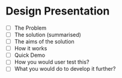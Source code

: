 # Design Presentation

- [ ] The Problem
- [ ] The solution (summarised)
- [ ] The aims of the solution
- [ ] How it works
- [ ] Quick Demo
- [ ] How you would user test this?
- [ ] What you would do to develop it further?
